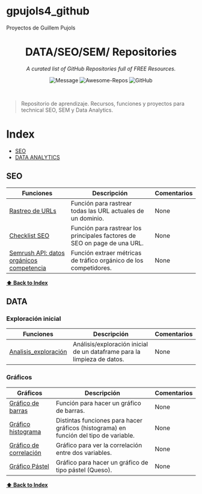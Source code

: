 # gpujols4_github
Proyectos de Guillem Pujols

<div align='center'>

# DATA/SEO/SEM/ Repositories

_A curated list of GitHub Repositories full of FREE Resources._ <br>

![Message](https://img.shields.io/badge/I%20%E2%9D%A4%20-OpenSource-%23ff0055) ![Awesome-Repos](https://img.shields.io/badge/Awesome--repos-%23ff0055) ![GitHub](https://img.shields.io/github/license/pawelborkar/awesome-repos?color=%23ff0055)

</div> <br>

> Repositorio de aprendizaje. Recursos, funciones y proyectos para technical SEO, SEM y Data Analytics.


# Index

-   [SEO](#SEO)
-   [DATA ANALYTICS](#DATA)

## SEO

| Funciones | Descripción | Comentarios |
| --- | --- | --- |
| [Rastreo de URLs](https://github.com/gpujols4/gpujols4_github/blob/main/SEO/Rastreo_urls_dominios) | Función para rastrear todas las URL actuales de un dominio. | None | 
[Checklist SEO](https://github.com/gpujols4/gpujols4_github/blob/main/SEO/Checklist_SEO) | Función para rastrear los principales factores de SEO on page de una URL.| None |
[Semrush API: datos orgánicos competencia](https://github.com/gpujols4/gpujols4_github/blob/main/SEO/analisis_organico_semrush) | Función extraer métricas de tráfico orgánico de los competidores. | None |


**[⬆ Back to Index](#index)**

## DATA
### Exploración inicial

| Funciones | Descripción | Comentarios |
| --- | --- | --- |
| [Analisis_exploración](https://github.com/gpujols4/gpujols4_github/blob/main/Data%20Analytics/analisis_exploracion_inicial) | Análisis/exploración inicial de un dataframe para la limpieza de datos.  | None |

### Gráficos

|   Gráficos | Descripción | Comentarios |
| --- | --- | --- |
| [Gráfico de barras](https://github.com/gpujols4/gpujols4_github/blob/main/Data%20Analytics/Graficos/px_funcion_grafico_barras) | Función para hacer un gráfico de barras.  | None |
| [Gráfico histograma](https://github.com/gpujols4/gpujols4_github/blob/main/Data%20Analytics/Graficos/px_funcion_histograma) | Distintas funciones para hacer gráficos (histograma) en función del tipo de variable.  | None |
| [Gráfico de correlación](https://github.com/gpujols4/gpujols4_github/blob/main/Data%20Analytics/Graficos/px_funcion_grafico_correlacion) | Gráfico para ver la correlación entre dos variables.  | None |
| [Gráfico Pástel](https://github.com/gpujols4/gpujols4_github/blob/main/Data%20Analytics/Graficos/px_grafico_pastel) | Gráfico para hacer un gráfico de tipo pástel (Queso).  | None |


**[⬆ Back to Index](#index)**

